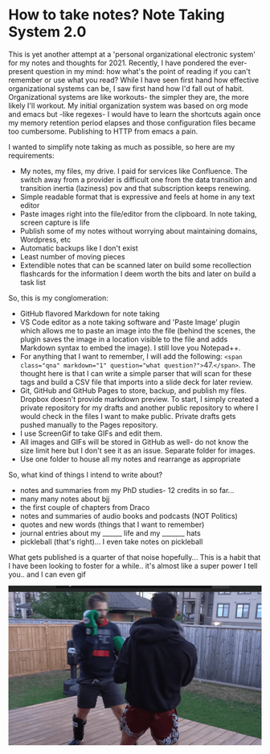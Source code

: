 # How to take notes? Note Taking System 2.0 

This is yet another attempt at a 'personal organizational electronic system' for my notes and thoughts for 2021. Recently, I have pondered the ever-present question in my mind: how what's the point of reading if you can't remember or use what you read? While I have seen first hand how effective organizational systems can be, I saw first hand how I'd fall out of habit. Organizational systems are like workouts- the simpler they are, the more likely I'll workout. My initial organization system was based on org mode and emacs but -like regexes- I would have to learn the shortcuts again once my memory retention period elapses and those configuration files became too cumbersome. Publishing to HTTP from emacs a pain. 

I wanted to simplify note taking as much as possible, so here are my requirements:

- My notes, my files, my drive. I paid for services like Confluence. The switch away from a provider is difficult one from the data transition and transition inertia (laziness) pov and that subscription keeps renewing. 
- Simple readable format that is expressive and feels at home in any text editor
- Paste images right into the file/editor from the clipboard. In note taking, screen capture is life
- Publish some of my notes without worrying about maintaining domains, Wordpress, etc
- Automatic backups like I don't exist
- Least number of moving pieces
- Extendible notes that can be scanned later on build some recollection flashcards for the information I deem worth the bits and later on build a task list

So, this is my conglomeration:

- GitHub flavored Markdown for note taking 
- VS Code editor as a note taking software and 'Paste Image' plugin which allows me to paste an image into the file (behind the scenes, the plugin saves the image in a location visible to the file and adds Markdown syntax to embed the image). I still love you Notepad++. 
- For anything that I want to remember, I will add the following: `<span class="qna" markdown="1" question="what question?">`47.`</span>`. The thought here is that I can write a simple parser that will scan for these tags and build a CSV file that imports into a slide deck for later review. 
- Git, GitHub and GitHub Pages to store, backup, and publish my files. Dropbox doesn't provide markdown preview. To start, I simply created a private repository for my drafts and another public repository to where I would check in the files I want to make public. Private drafts gets pushed manually to the Pages repository. 
- I use ScreenGif to take GIFs and edit them.
- All images and GIFs will be stored in GitHub as well- do not know the size limit here but I don't see it as an issue. Separate folder for images. 
- Use one folder to house all my notes and rearrange as appropriate

So, what kind of things I intend to write about?

- notes and summaries from my PhD studies- 12 credits in so far...
- many many notes about bjj
- the first couple of chapters from Draco
- notes and summaries of audio books and podcasts (NOT Politics) 
- quotes and new words (things that I want to remember)
- journal entries about my ______ life and my _______ hats
- pickleball (that's right)... I even take notes on pickleball

What gets published is a quarter of that noise hopefully... This is a habit that I have been looking to foster for a while.. it's almost like a super power I tell you.. and I can even gif 

![](sample.gif)